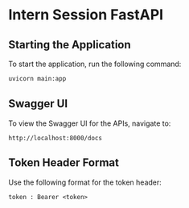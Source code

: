 # Intern Session FastAPI

## Starting the Application
To start the application, run the following command:
```bash
uvicorn main:app
```

## Swagger UI
To view the Swagger UI for the APIs, navigate to:
```
http://localhost:8000/docs
```

## Token Header Format
Use the following format for the token header:
```
token : Bearer <token>
```
